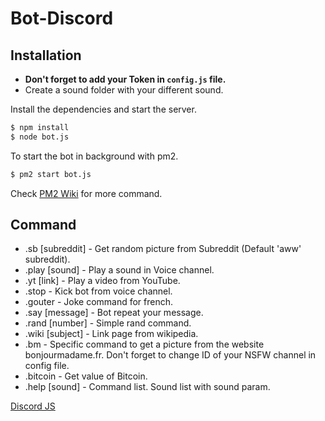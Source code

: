 # Bot-Discord

## Installation
* **Don't forget to add your Token in `config.js` file.**
* Create a sound folder with your different sound.

Install the dependencies and start the server.
```sh
$ npm install
$ node bot.js
```

To start the bot in background with pm2.
```sh
$ pm2 start bot.js
```
Check [PM2 Wiki](https://github.com/Unitech/pm2/wiki) for more command.


## Command

* .sb [subreddit] - Get random picture from Subreddit (Default 'aww' subreddit).
* .play [sound] - Play a sound in Voice channel.
* .yt [link] - Play a video from YouTube.
* .stop - Kick bot from voice channel.
* .gouter - Joke command for french.
* .say [message] - Bot repeat your message.
* .rand [number] - Simple rand command.
* .wiki [subject] - Link page from wikipedia.
* .bm - Specific command to get a picture from the website bonjourmadame.fr. Don't forget to change ID of your NSFW channel in config file.
* .bitcoin - Get value of Bitcoin.
* .help [sound] - Command list. Sound list with sound param.

[Discord JS](https://github.com/hydrabolt/discord.js/)
